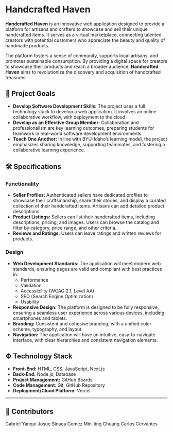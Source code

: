 # **Handcrafted Haven**

**Handcrafted Haven** is an innovative web application designed to provide a platform for artisans and crafters to showcase and sell their unique handcrafted items. It serves as a virtual marketplace, connecting talented creators with potential customers who appreciate the beauty and quality of handmade products. 

The platform fosters a sense of community, supports local artisans, and promotes sustainable consumption. By providing a digital space for creators to showcase their products and reach a broader audience, **Handcrafted Haven** aims to revolutionize the discovery and acquisition of handcrafted treasures.

## 🚀 **Project Goals**

- **Develop Software Development Skills:** The project uses a full technology stack to develop a web application. It involves an online collaborative workflow, with deployment to the cloud.
- **Develop as an Effective Group Member:** Collaboration and professionalism are key learning outcomes, preparing students for teamwork in real-world software development environments.
- **Teach One Another:** In line with BYU-Idaho’s learning model, the project emphasizes sharing knowledge, supporting teammates, and fostering a collaborative learning experience.

## 🛠 **Specifications**

### **Functionality**
- **Seller Profiles:** Authenticated sellers have dedicated profiles to showcase their craftsmanship, share their stories, and display a curated collection of their handcrafted items. Artisans can add detailed product descriptions.
- **Product Listings:** Sellers can list their handcrafted items, including descriptions, pricing, and images. Users can browse the catalog and filter by category, price range, and other criteria.
- **Reviews and Ratings:** Users can leave ratings and written reviews for products.

### **Design**
- **Web Development Standards:** The application will meet modern web standards, ensuring pages are valid and compliant with best practices in:
  - Performance
  - Validation
  - Accessibility (WCAG 2.1, Level AA)
  - SEO (Search Engine Optimization)
  - Usability
- **Responsive Design:** The platform is designed to be fully responsive, ensuring a seamless user experience across various devices, including smartphones and tablets.
- **Branding:** Consistent and cohesive branding, with a unified color scheme, typography, and layout.
- **Navigation:** The application will have an intuitive, easy-to-navigate interface, with clear hierarchies and consistent navigation elements.

## ⚙ **Technology Stack**
- **Front-End:** HTML, CSS, JavaScript, Next.js
- **Back-End:** Node.js, Database
- **Project Management:** GitHub Boards
- **Code Management:** Git, GitHub Repository
- **Deployment/Cloud Platform:** Vercel

---

## 🤝 **Contributors**
Gabriel Yanqui
Josue Sinaca Gomez
Min-ting Chuang
Carlos Cervantes